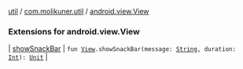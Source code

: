 [util](../../index.md) / [com.molikuner.util](../index.md) / [android.view.View](./index.md)

### Extensions for android.view.View

| [showSnackBar](show-snack-bar.md) | `fun `[`View`](https://developer.android.com/reference/android/view/View.html)`.showSnackBar(message: `[`String`](https://kotlinlang.org/api/latest/jvm/stdlib/kotlin/-string/index.html)`, duration: `[`Int`](https://kotlinlang.org/api/latest/jvm/stdlib/kotlin/-int/index.html)`): `[`Unit`](https://kotlinlang.org/api/latest/jvm/stdlib/kotlin/-unit/index.html) |

